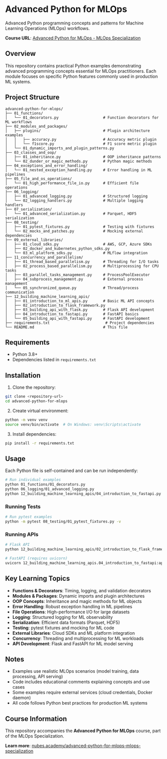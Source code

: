 # Advanced Python for MLOps

Advanced Python programming concepts and patterns for Machine Learning Operations (MLOps) workflows.

**Course URL**: [Advanced Python for MLOps - MLOps Specialization](https://nubes.academy/advanced-python-for-mlops-mlops-specialization/)

## Overview

This repository contains practical Python examples demonstrating advanced programming concepts essential for MLOps practitioners. Each module focuses on specific Python features commonly used in production ML systems.

## Project Structure

```
advanced-python-for-mlops/
├── 01_functions/
│   └── 01_decorators.py                    # Function decorators for ML workflows
├── 02_modules_and_packages/
│   ├── plugins/                            # Plugin architecture examples
│   │   ├── accuracy.py                     # Accuracy metric plugin
│   │   └── f1score.py                      # F1 score metric plugin
│   └── 01_dynamic_imports_and_plugin_patterns.py
├── 03_classes_and_oop/
│   ├── 01_inheritance.py                   # OOP inheritance patterns
│   └── 02_dunder_or_magic_methods.py       # Python magic methods
├── 04_exceptions_and_error_handling/
│   └── 01_nested_exception_handling.py     # Error handling in ML pipelines
├── 05_file_and_os_operations/
│   └── 01_high_performance_file_io.py      # Efficient file operations
├── 06_logging/
│   ├── 01_advanced_logging.py              # Structured logging
│   └── 02_logging_handlers.py              # Multiple logging handlers
├── 07_serialization/
│   └── 01_advanced_serialization.py        # Parquet, HDF5 serialization
├── 08_testing/
│   ├── 01_pytest_fixtures.py               # Testing with fixtures
│   └── 02_mocks_and_patches.py             # Mocking external dependencies
├── 09_external_libraries/
│   ├── 01_cloud_sdks.py                    # AWS, GCP, Azure SDKs
│   ├── 02_docker_and_kubernetes_python_sdks.py
│   └── 03_ml_platform_sdks.py              # MLflow integration
├── 11_concurrency_and_parallelism/
│   ├── 01_thread_based_parallelism.py      # Threading for I/O tasks
│   ├── 02_process_based_parallelism.py     # Multiprocessing for CPU tasks
│   ├── 03_parallel_tasks_management.py     # ProcessPoolExecutor
│   ├── 04_subprocess_management.py         # External process management
│   └── 05_synchronized_queue.py            # Thread/process communication
├── 12_building_machine_learning_apis/
│   ├── 01_introduction_to_ml_apis.py       # Basic ML API concepts
│   ├── 02_introduction_to_flask_framework.py
│   ├── 03_building_api_with_flask.py       # Flask API development
│   ├── 04_introduction_to_fastapi.py       # FastAPI basics
│   └── 05_building_api_with_fastapi.py     # FastAPI development
├── requirements.txt                         # Project dependencies
└── README.md                               # This file
```

## Requirements

- Python 3.8+
- Dependencies listed in `requirements.txt`

## Installation

1. Clone the repository:
```bash
git clone <repository-url>
cd advanced-python-for-mlops
```

2. Create virtual environment:
```bash
python -m venv venv
source venv/bin/activate  # On Windows: venv\Scripts\activate
```

3. Install dependencies:
```bash
pip install -r requirements.txt
```

## Usage

Each Python file is self-contained and can be run independently:

```bash
# Run individual examples
python 01_functions/01_decorators.py
python 06_logging/01_advanced_logging.py
python 12_building_machine_learning_apis/04_introduction_to_fastapi.py
```

### Running Tests

```bash
# Run pytest examples
python -m pytest 08_testing/01_pytest_fixtures.py -v
```

### Running APIs

```bash
# Flask API
python 12_building_machine_learning_apis/02_introduction_to_flask_framework.py

# FastAPI (requires uvicorn)
uvicorn 12_building_machine_learning_apis.04_introduction_to_fastapi:app --reload
```

## Key Learning Topics

- **Functions & Decorators**: Timing, logging, and validation decorators
- **Modules & Packages**: Dynamic imports and plugin architectures
- **OOP Concepts**: Inheritance and magic methods for ML objects
- **Error Handling**: Robust exception handling in ML pipelines
- **File Operations**: High-performance I/O for large datasets
- **Logging**: Structured logging for ML observability
- **Serialization**: Efficient data formats (Parquet, HDF5)
- **Testing**: pytest fixtures and mocking for ML code
- **External Libraries**: Cloud SDKs and ML platform integration
- **Concurrency**: Threading and multiprocessing for ML workloads
- **API Development**: Flask and FastAPI for ML model serving

## Notes

- Examples use realistic MLOps scenarios (model training, data processing, API serving)
- Code includes educational comments explaining concepts and use cases
- Some examples require external services (cloud credentials, Docker daemon)
- All code follows Python best practices for production ML systems

## Course Information

This repository accompanies the **Advanced Python for MLOps** course, part of the MLOps Specialization.

**Learn more**: [nubes.academy/advanced-python-for-mlops-mlops-specialization](https://nubes.academy/advanced-python-for-mlops-mlops-specialization/)